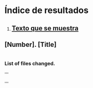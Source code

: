 # Índice de resultados


1. ## [Texto que se muestra](#ancla-o-id)


## [Number]. [Title]
```

``` 
### List of files changed.
'''

''' 
